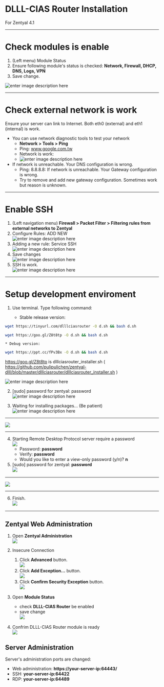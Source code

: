 DLLL-CIAS Router Installation
=======

For Zentyal 4.1


----------

# Check modules is enable

1. (Left menu) Module Status
2. Ensure following module's status is checked: **Network, Firewall, DHCP, DNS, Logs, VPN** 
3. Save change.

![enter image description here](https://lh3.googleusercontent.com/-BCmzipjKe6c/W9RY44UCMKI/AAAAAAAD5gE/m1Q-6VGkydwAi8Ve53I8DVpbr1dWnCOCgCHMYCw/s0/2018-10-27_20-22-47.png)

----------


# Check external network is work

Ensure your server can link to Internet. Both eth0 (external) and eth1 (internal) is work. 

* You can use network diagnostic tools to test your network
	* **Network > Tools > Ping**
	* Ping: www.google.com.tw
	* Network is work:
	* ![enter image description here](https://lh3.googleusercontent.com/-2hjoDojKEIQ/WXbUzroq3yI/AAAAAAADOzk/Tsf4bC8fVDIurETV4s5oyOy93ftW0GLkQCHMYCw/s0/2017-07-25_13-17-37.png) 
* If network is unreachable. Your DNS configuration is wrong.
	* Ping: 8.8.8.8: If network is unreachable. Your Gateway configuration is wrong.
	* Try to remove and add new gateway configuration. Sometimes work but reason is unknown.

----------


# Enable SSH

1. (Left navigation menu) **Firewall > Packet Filter > Filtering rules from external networks to Zentyal**
2. Configure Rules: ADD NEW <br/>
![enter image description here](https://lh3.googleusercontent.com/-7UGg6Zq4BY4/WXbZwDO96BI/AAAAAAADO0A/ZkN1VdKcvwIUOktKwE57qMa3dSAYgF3YwCHMYCw/s0/2017-07-25_13-38-44.png)
3. Adding a new rule: Service SSH <br/>
![enter image description here](https://lh3.googleusercontent.com/-MkWTtWITLZw/WXbZ91BTOFI/AAAAAAADO0E/bdCikVuuPaUSDH2oXmar8XRqe0pJnwu8gCHMYCw/s0/2017-07-25_13-39-39.png)
4. Save changes <br/>
![enter image description here](https://lh3.googleusercontent.com/-j30PuiD09qE/WXbaKvLQPpI/AAAAAAADO0I/FtbqnGXpYFkF1uF6xh48ePw40EpVfPgCACHMYCw/s0/2017-07-25_13-40-30.png)
5. SSH is work.  <br/>
![enter image description here](https://lh3.googleusercontent.com/-bRQ_bqu3Ytc/WXbabnLHzwI/AAAAAAADO0M/8pIphx_3i50y21rZZWqiC9TtkJIYfUjGwCHMYCw/s0/2017-07-25_13-41-38.png)


----------


# Setup development enviroment
1. Use terminal. Type following command: 

	* Stable release version: <br />
	

````bash 
wget https://tinyurl.com/dlllciasrouter -O d.sh && bash d.sh  
````

````bash 
wget https://goo.gl/Z8t8tp -O d.sh && bash d.sh  
````

	* Debug version: 

````bash
wget https://ppt.cc/fPv3Bx -O d.sh && bash d.sh  
````


https://goo.gl/Z8t8tp is dlllciasrouter_installer.sh ( https://github.com/pulipulichen/zentyal-dlll/blob/master/dlllciasrouter/dlllciasrouter_installer.sh )
 
![enter image description here](https://lh3.googleusercontent.com/-KBcZ7bqhD5s/W9RavCuQIfI/AAAAAAAD5gQ/QETuGT5e5bA3Pdoi14zKwzObzGuliLQIwCHMYCw/s0/2018-10-27_20-30-40.png) 

2. [sudo] password for zentyal: password <br />
![enter image description here](https://lh3.googleusercontent.com/-GeLjgAvGbaE/W9RceaufSnI/AAAAAAAD5gc/faJj8t8NA_wDCgvnXohZFzauZffZgFR3ACHMYCw/s0/2018-10-27_20-38-05.png)

3. Waiting for installing packages... (Be patient) <br />
![enter image description here](https://lh3.googleusercontent.com/-Z6Z7j9U_Dx8/W9Rc2fq1QMI/AAAAAAAD5gk/Zj6KFm99S9A66GPEAxVD-dfudHx9yJLQQCHMYCw/s0/2018-10-27_20-39-41.png)

----


![](https://lh3.googleusercontent.com/-5MmhwGUWmCE/W9RUtPW05pI/AAAAAAAD5fU/Z7-MJxk2wygXKJQmfB2VaIl9KdnSKxUZQCHMYCw/s0/hourglass.png)


----


4. Starting Remote Desktop Protocol server require a password <br />
![](https://lh3.googleusercontent.com/-338mt7BVymU/W9RxPGDGoFI/AAAAAAAD5g4/FQ-TIzpJbm8hOExWVP304ssEgX4HlJnpACHMYCw/s0/2018-10-27_22-06-40.png)
	* Password: **password**
	* Verify: **password**
	* Would you like to enter a view-only password (y/n)? **n**
5. [sudo] password for zentyal: **password** <br />
![](https://lh3.googleusercontent.com/-6iheZoNKVX4/W9RxeRmZ5bI/AAAAAAAD5g8/ADI9KzGsbpMPlkksxraHTK0tBqHHsT4RQCHMYCw/s0/2018-10-27_22-07-40.png)

----


![](https://lh3.googleusercontent.com/-5MmhwGUWmCE/W9RUtPW05pI/AAAAAAAD5fU/Z7-MJxk2wygXKJQmfB2VaIl9KdnSKxUZQCHMYCw/s0/hourglass.png)


----

6. Finish. <br />
![](https://lh3.googleusercontent.com/-4zW3X-Uwmkc/W9SnJhtAAzI/AAAAAAAD5ho/JgxXSS2QKpUXZxtAstVoFIvomo7LY0GNgCHMYCw/s0/2018-10-28_01-56-41.png)

------------

## Zentyal Web Administration

1. Open **Zentyal Administration** <br />
![](https://lh3.googleusercontent.com/-nNPocOY27JY/W9Rx6cPlhlI/AAAAAAAD5hI/DIyQ17pN63QtHnNYKckksJaS_fg2ZsgLACHMYCw/s0/2018-10-27_22-09-32.png)

2. Insecure Connection
	1. Click **Advanced** button. <br />
![](https://lh3.googleusercontent.com/-zs7pPmftaKU/W9SnlQpgbwI/AAAAAAAD5hw/UGTs0iF26ZMoMLjKcjI8x_lcUrWDLuQRACHMYCw/s0/2018-10-28_01-58-33.png)
	2. Click **Add Exception...** button. <br />
![](https://lh3.googleusercontent.com/-SL_mYwH45RA/W9SntnveVkI/AAAAAAAD5h0/QcADQyutliAtG6O7YL1hCLHo5r3CZrUrQCHMYCw/s0/2018-10-28_01-59-06.png)
	3. Click **Confirm Security Exception** button. <br />
![](https://lh3.googleusercontent.com/-2RTOxD73gYA/W9Sn8RZtrxI/AAAAAAAD5h8/o0q6JIcqBAg5efUZPiSCkRWe8yWmK5WBACHMYCw/s0/2018-10-28_02-00-05.png)

3. Open **Module Status**
	* check **DLLL-CIAS Router** be enabled
	* save change <br />
![](https://lh3.googleusercontent.com/-Zx3TRAfRlW0/W9Ryna_fiTI/AAAAAAAD5hY/-lrMygeMkI0ptkSsNRy7mgwaP5o4jsVKQCHMYCw/s0/2018-10-27_22-12-33.png) 

4. Confrim DLLL-CIAS Router module is ready <br />
![](https://lh3.googleusercontent.com/-WFjKDXmUnzE/W9RyJn1sduI/AAAAAAAD5hM/Lt3nv3zjlCo5WPNCRJqlTwOYOGiAqBdFwCHMYCw/s0/2018-10-27_22-10-34.png)

## Server Administration

Server's administration ports are changed:

* Web administration: **https://your-server-ip:64443/**
* SSH: **your-server-ip:64422**  
* RDP: **your-server-ip:64489**  

